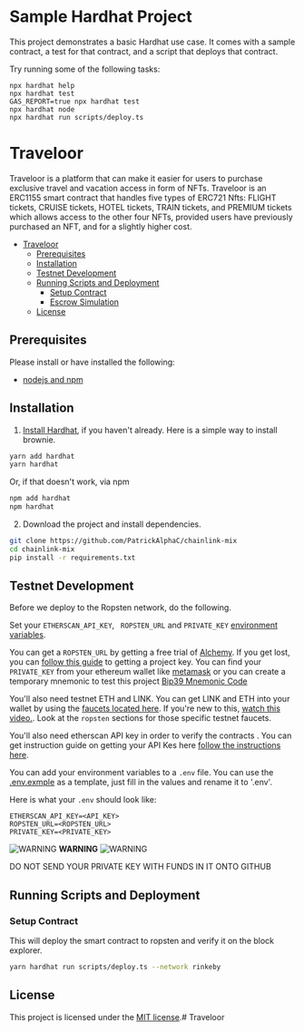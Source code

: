 # Sample Hardhat Project

This project demonstrates a basic Hardhat use case. It comes with a sample contract, a test for that contract, and a script that deploys that contract.

Try running some of the following tasks:

```shell
npx hardhat help
npx hardhat test
GAS_REPORT=true npx hardhat test
npx hardhat node
npx hardhat run scripts/deploy.ts
```

# Traveloor

Traveloor is a platform that can make it easier for users to purchase exclusive travel and vacation access in form of NFTs. Traveloor is an ERC1155 smart contract that handles five types of ERC721 Nfts: FLIGHT tickets, CRUISE tickets, HOTEL tickets, TRAIN tickets, and PREMIUM tickets which allows access to the other four NFTs, provided users have previously purchased an NFT, and for a slightly higher cost.

- [Traveloor](#chainlink-mix)
  - [Prerequisites](#prerequisites)
  - [Installation](#installation)
  - [Testnet Development](#testnet-development)
  - [Running Scripts and Deployment](#running-scripts-and-deployment)
    - [Setup Contract](#setup-contract)
    - [Escrow Simulation](#escrow-simulation)
  - [License](#license)

## Prerequisites

Please install or have installed the following:

- [nodejs and npm](https://nodejs.org/en/download/)
## Installation

1. [Install Hardhat](https://hardhat.org/hardhat-runner/docs/getting-started#overview), if you haven't already. Here is a simple way to install brownie.


```bash
yarn add hardhat
yarn hardhat
```
Or, if that doesn't work, via npm
```bash
npm add hardhat
npm hardhat
```

2. Download the project and install dependencies.

```bash
git clone https://github.com/PatrickAlphaC/chainlink-mix
cd chainlink-mix
pip install -r requirements.txt
```

## Testnet Development
Before we deploy to the Ropsten network, do the following.

Set your `ETHERSCAN_API_KEY`, ` ROPSTEN_URL` and `PRIVATE_KEY` [environment variables](https://www.twilio.com/blog/2017/01/how-to-set-environment-variables.html).

You can get a `ROPSTEN_URL` by getting a free trial of [Alchemy](https://dashboard.alchemyapi.io/). If you get lost, you can [follow this guide](https://docs.alchemy.com/reference/api-overview) to getting a project key. You can find your `PRIVATE_KEY` from your ethereum wallet like [metamask](https://metamask.io/) or you can create a temporary mnemonic to test this project [Bip39 Mnemonic Code](https://iancoleman.io/bip39/)

You'll also need testnet ETH and LINK. You can get LINK and ETH into your wallet by using the [faucets located here](https://docs.chain.link/docs/link-token-contracts). If you're new to this, [watch this video.](https://www.youtube.com/watch?v=P7FX_1PePX0). Look at the `ropsten` sections for those specific testnet faucets. 

You'll also need etherscan API key in order to verify the contracts . You can get instruction guide on getting your API Kes here [follow the instructions here](https://www.topcoder.com/thrive/articles/using-the-etherscan-api-and-bubble).

You can add your environment variables to a `.env` file. You can use the [.env.exmple](https://github.com/yafiabiyyu/NFTEscrow/blob/main/.env.example) as a template, just fill in the values and rename it to '.env'.

Here is what your `.env` should look like:
```
ETHERSCAN_API_KEY=<API_KEY>
ROPSTEN_URL=<ROPSTEN_URL>
PRIVATE_KEY=<PRIVATE_KEY>
```


![WARNING](https://via.placeholder.com/15/f03c15/000000?text=+) **WARNING** ![WARNING](https://via.placeholder.com/15/f03c15/000000?text=+)

DO NOT SEND YOUR PRIVATE KEY WITH FUNDS IN IT ONTO GITHUB

## Running Scripts and Deployment

### Setup Contract

This will deploy the smart contract to ropsten and verify it on the block explorer.
```bash
yarn hardhat run scripts/deploy.ts --network rinkeby
```

## License

This project is licensed under the [MIT license](LICENSE).# Traveloor
